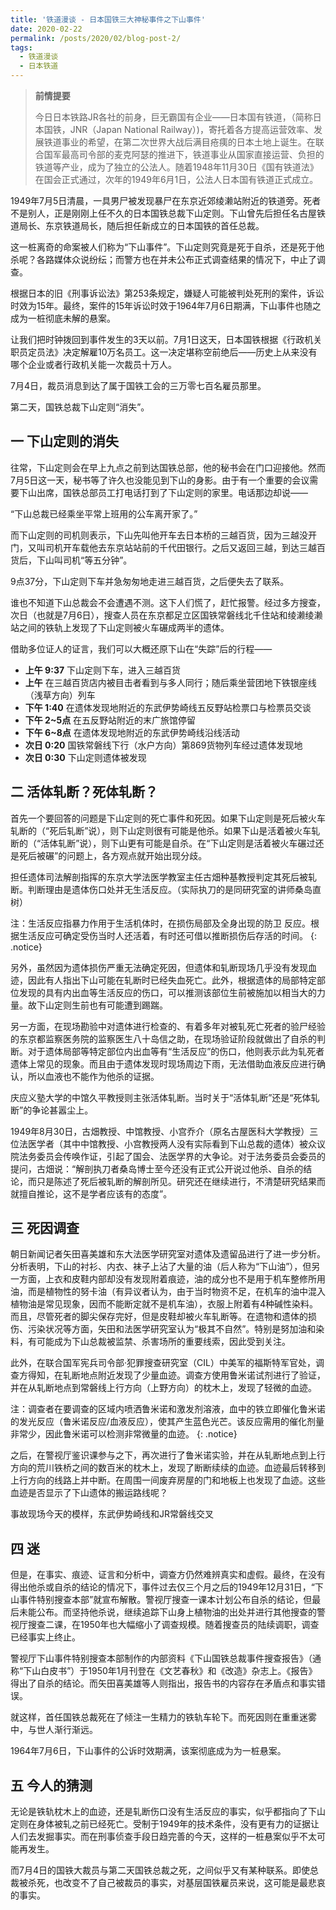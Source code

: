 ```yaml
---
title: '铁道漫谈 - 日本国铁三大神秘事件之下山事件'
date: 2020-02-22
permalink: /posts/2020/02/blog-post-2/
tags:
  - 铁道漫谈
  - 日本铁道
---
```


>  **前情提要**
>
>今日日本铁路JR各社的前身，巨无霸国有企业——日本国有铁道，（简称日本国铁，JNR（Japan National Railway）)，寄托着各方提高运营效率、发展铁道事业的希望，在第二次世界大战后满目疮痍的日本土地上诞生。在联合国军最高司令部的麦克阿瑟的推进下，铁道事业从国家直接运营、负担的铁道等产业，成为了独立的公法人。随着1948年11月30日《国有铁道法》在国会正式通过，次年的1949年6月1日，公法人日本国有铁道正式成立。



1949年7月5日清晨，一具男尸被发现暴尸在东京近郊绫濑站附近的铁道旁。死者不是别人，正是刚刚上任不久的日本国铁总裁下山定则。下山曾先后担任名古屋铁道局长、东京铁道局长，随后担任新成立的日本国铁的首任总裁。



这一桩离奇的命案被人们称为“下山事件”。下山定则究竟是死于自杀，还是死于他杀呢？各路媒体众说纷纭；而警方也在并未公布正式调查结果的情况下，中止了调查。



根据日本的旧《刑事诉讼法》第253条规定，嫌疑人可能被判处死刑的案件，诉讼时效为15年。最终，案件的15年诉讼时效于1964年7月6日期满，下山事件也随之成为一桩彻底未解的悬案。



让我们把时钟拨回到事件发生的3天以前。7月1日这天，日本国铁根据《行政机关职员定员法》决定解雇10万名员工。这一决定堪称空前绝后——历史上从来没有哪个企业或者行政机关能一次裁员十万人。



7月4日，裁员消息到达了属于国铁工会的三万零七百名雇员那里。



第二天，国铁总裁下山定则“消失”。





## 一   下山定则的消失



往常，下山定则会在早上九点之前到达国铁总部，他的秘书会在门口迎接他。然而7月5日这一天，秘书等了许久也没能见到下山的身影。由于有一个重要的会议需要下山出席，国铁总部员工打电话打到了下山定则的家里。电话那边却说——



“下山总裁已经乘坐平常上班用的公车离开家了。”



而下山定则的司机则表示，下山先叫他开车去日本桥的三越百货，因为三越没开门，又叫司机开车载他去东京站站前的千代田银行。之后又返回三越，到达三越百货后，下山叫司机“等五分钟”。



9点37分，下山定则下车并急匆匆地走进三越百货，之后便失去了联系。



谁也不知道下山总裁会不会遭遇不测。这下人们慌了，赶忙报警。经过多方搜查，次日（也就是7月6日），搜查人员在东京都足立区国铁常磐线北千住站和绫濑绫濑站之间的铁轨上发现了下山定则被火车碾成两半的遗体。



借助多位证人的证言，我们可以大概还原下山在“失踪”后的行程——



* **上午 9:37** 下山定则下车，进入三越百货
* **上午** 在三越百货店内被目击者看到与多人同行；随后乘坐营团地下铁银座线（浅草方向）列车
* **下午 1:40** 在遗体发现地附近的东武伊势崎线五反野站检票口与检票员交谈
* **下午 2~5点** 在五反野站附近的末广旅馆停留
* **下午 6~8点** 在遗体发现地附近的东武伊势崎线沿线活动
* **次日 0:20** 国铁常磐线下行（水户方向）第869货物列车经过遗体发现地
* **次日 0:30** 下山定则遗体被发现





## 二   活体轧断？死体轧断？



首先一个要回答的问题是下山定则的死亡事件和死因。如果下山定则是死后被火车轧断的（“死后轧断”说），则下山定则很有可能是他杀。如果下山是活着被火车轧断的（“活体轧断”说），则下山更有可能是自杀。在“下山定则是活着被火车碾过还是死后被碾”的问题上，各方观点就开始出现分歧。



担任遗体司法解剖指挥的东京大学法医学教室主任古畑种基教授判定其死后被轧断。判断理由是遗体伤口处并无生活反应。（实际执刀的是同研究室的讲师桑岛直树）

注：生活反应指暴力作用于生活机体时，在损伤局部及全身出现的防卫 反应。根据生活反应可确定受伤当时人还活着，有时还可借以推断损伤后存活的时间。 
{: .notice}


另外，虽然因为遗体损伤严重无法确定死因，但遗体和轧断现场几乎没有发现血迹，因此有人指出下山可能在轧断时已经失血死亡。此外，根据遗体的局部特定部位发现的具有内出血等生活反应的伤口，可以推测该部位生前被施加以相当大的力量。故下山定则生前也有可能遭到踢踹。



另一方面，在现场勘验中对遗体进行检查的、有着多年对被轧死亡死者的验尸经验的东京都监察医务院的监察医生八十岛信之助，在现场验证阶段就做出了自杀的判断。对于遗体局部等特定部位内出血等有“生活反应”的伤口，他则表示此为轧死者遗体上常见的现象。而且由于遗体发现时现场周边下雨，无法借助血液反应进行确认，所以血液也不能作为他杀的证据。



庆应义塾大学的中馆久平教授则主张活体轧断。当时关于“活体轧断”还是“死体轧断”的争论甚嚣尘上。



1949年8月30日，古畑教授、中馆教授、小宫乔介（原名古屋医科大学教授）三位法医学者（其中中馆教授、小宫教授两人没有实际看到下山总裁的遗体）被众议院法务委员会传唤作证，引起了国会、法医学界的大争论。对于法务委员会委员的提问，古畑说：“解剖执刀者桑岛博士至今还没有正式公开说过他杀、自杀的结论，而只是陈述了死后被轧断的解剖所见。研究还在继续进行，不清楚研究结果而就擅自推论，这不是学者应该有的态度”。





## 三   死因调查



朝日新闻记者矢田喜美雄和东大法医学研究室对遗体及遗留品进行了进一步分析。分析表明，下山的衬衫、内衣、袜子上沾了大量的油（后人称为“下山油”），但另一方面，上衣和皮鞋内部却没有发现附着痕迹，油的成分也不是用于机车整修所用油，而是植物性的努卡油（有异议者认为，由于当时物资不足，在机车的油中混入植物油是常见现象，因而不能断定就不是机车油），衣服上附着有4种碱性染料。而且，尽管死者的脚尖保存完好，但是皮鞋却被火车轧断等。在遗物和遗体的损伤、污染状况等方面，矢田和法医学研究室认为“极其不自然”。特别是努加油和染料，有可能成为下山总裁被监禁、杀害场所的重要线索，因此受到关注。



此外，在联合国军宪兵司令部·犯罪搜查研究室（CIL）中美军的福斯特军官处，调查方得知，在轧断地点附近发现了少量血迹。调查方使用鲁米诺试剂进行了验证，并在从轧断地点到常磐线上行方向（上野方向）的枕木上，发现了轻微的血迹。

注：调查者在要调查的区域内喷洒鲁米诺和激发剂溶液，血中的铁立即催化鲁米诺的发光反应（鲁米诺反应/血液反应），使其产生蓝色光芒。该反应需用的催化剂量非常少，因此鲁米诺可以检测非常微量的血迹。
{: .notice}


之后，在警视厅鉴识课参与之下，再次进行了鲁米诺实验，并在从轧断地点到上行方向的荒川铁桥之间的数百米的枕木上，发现了断断续续的血迹。血迹最后转移到上行方向的线路上并中断。在周围一间废弃房屋的门和地板上也发现了血迹。这些血迹是否显示了下山遗体的搬运路线呢？




事故现场今天的模样，东武伊势崎线和JR常磐线交叉





## 四   迷



但是，在事实、痕迹、证言和分析中，调查方仍然难辨真实和虚假。最终，在没有得出他杀或自杀的结论的情况下，事件过去仅三个月之后的1949年12月31日，“下山事件特别搜查本部”就宣布解散。警视厅搜查一课本计划公布自杀的结论，但最后未能公布。而坚持他杀说，继续追踪下山身上植物油的出处并进行其他搜查的警视厅搜查二课，在1950年也大幅缩小了调查规模。随着搜查员的陆续调职，调查已经事实上终止。



警视厅下山事件特别搜查本部制作的内部资料《下山国铁总裁事件搜查报告》（通称“下山白皮书”）于1950年1月刊登在《文艺春秋》和《改造》杂志上。《报告》得出了自杀的结论。而矢田喜美雄等人则指出，报告书的内容存在矛盾点和事实错误。



就这样，首任国铁总裁死在了倾注一生精力的铁轨车轮下。而死因则在重重迷雾中，与世人渐行渐远。



1964年7月6日，下山事件的公诉时效期满，该案彻底成为为一桩悬案。





## 五   今人的猜测



无论是铁轨枕木上的血迹，还是轧断伤口没有生活反应的事实，似乎都指向了下山定则在身体被轧之前已经死亡。受制于1949年的技术条件，没有更有力的证据让人们去发掘事实。而在刑事侦查手段日趋完善的今天，这样的一桩悬案似乎不太可能再发生。



而7月4日的国铁大裁员与第二天国铁总裁之死，之间似乎又有某种联系。即使总裁被杀死，也改变不了自己被裁员的事实，对基层国铁雇员来说，这可能是最悲哀的事实。
